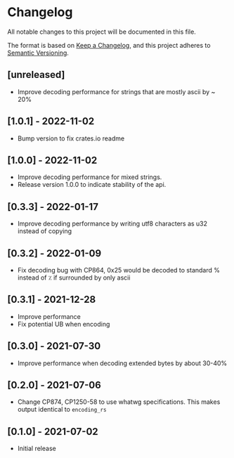 # Changelog
All notable changes to this project will be documented in this file.

The format is based on [Keep a Changelog](https://keepachangelog.com/en/1.0.0/),
and this project adheres to [Semantic Versioning](https://semver.org/spec/v2.0.0.html).

## [unreleased]
- Improve decoding performance for strings that are mostly ascii by ~ 20%

## [1.0.1] - 2022-11-02
- Bump version to fix crates.io readme

## [1.0.0] - 2022-11-02
- Improve decoding performance for mixed strings.
- Release version 1.0.0 to indicate stability of the api.
## [0.3.3] - 2022-01-17
- Improve decoding performance by writing utf8 characters as u32 instead of copying

## [0.3.2] - 2022-01-09
- Fix decoding bug with CP864, 0x25 would be decoded to standard % instead of ٪ if surrounded by only ascii

## [0.3.1] - 2021-12-28
- Improve performance
- Fix potential UB when encoding

## [0.3.0] - 2021-07-30
- Improve performance when decoding extended bytes by about 30-40%

## [0.2.0] - 2021-07-06
- Change CP874, CP1250-58 to use whatwg specifications. This makes output identical to `encoding_rs`

## [0.1.0] - 2021-07-02
- Initial release
